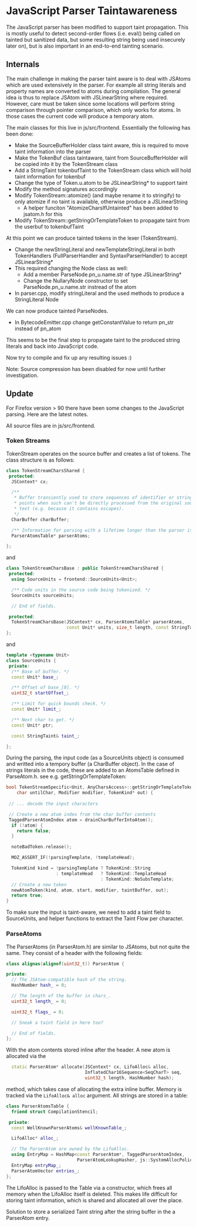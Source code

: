 # JavaScript Parser Taintawareness

The JavaScript parser has been modified to support taint propagation. This is mostly useful
to detect second-order flows (i.e. eval() being called on tainted but sanitized data, but some
resulting string being used insecurely later on), but is also important in an end-to-end tainting
scenario.

## Internals

The main challenge in making the parser taint aware is to deal with JSAtoms which are used extensively in the parser.
For example all string literals and property names are converted to atoms during compilation.
The general idea is thus to replace JSAtom with JSLinearString where required. However, care must be taken since
some locations will perform string comparison through pointer comparison, which only works for atoms. In those
cases the current code will produce a temporary atom.

The main classes for this live in js/src/frontend. Essentially the following has been done:

- Make the SourceBufferHolder class taint aware, this is required to move taint information into the parser
- Make the TokenBuf class taintaware, taint from SourceBufferHolder will be copied into it by the TokenStream class
- Add a StringTaint tokenbufTaint to the TokenStream class which will hold taint information for tokenbuf
- Change the type of Token.u.atom to be JSLinearString* to support taint
- Modify the method signatures accordingly
- Modify TokenStream::atomize() (and maybe rename it to stringify) to only atomize if no taint is available, otherwise produce a JSLinearString
    - A helper funciton "AtomizeCharsIfUntainted" has been added to jsatom.h for this
- Modify TokenStream::getStringOrTemplateToken to propagate taint from the userbuf to tokenbufTaint

At this point we can produce tainted tokens in the lexer (TokenStream).

- Change the newStringLiteral and newTemplateStringLiteral in both TokenHandlers (FullParserHandler and SyntaxParserHandler) to accept JSLinearString*
- This required changing the Node class as well:
    - Add a member ParseNode.pn_u.name.str of type JSLinearString*
    - Change the NullaryNode constructor to set ParseNode.pn_u.name.str instread of the atom
- In parser.cpp, modify stringLiteral and the used methods to produce a StringLiteral Node

We can now produce tainted ParseNodes.

- In BytecodeEmitter.cpp change getConstantValue to return pn_str instead of pn_atom

This seems to be the final step to propagate taint to the produced string literals and back into JavaScript code.

Now try to compile and fix up any resulting issues :)


Note: Source compression has been disabled for now until further investigation.

## Update

For Firefox version > 90 there have been some changes to the JavaScript parsing. Here are the latest notes.

All source files are in js/src/frontend.

### Token Streams

TokenStream operates on the source buffer and creates a list of tokens. The class structure is as follows:

```C++
class TokenStreamCharsShared {
 protected:
  JSContext* cx;

  /**
   * Buffer transiently used to store sequences of identifier or string code
   * points when such can't be directly processed from the original source
   * text (e.g. because it contains escapes).
   */
  CharBuffer charBuffer;

  /** Information for parsing with a lifetime longer than the parser itself. */
  ParserAtomsTable* parserAtoms;

};
```

and 

```C++
class TokenStreamCharsBase : public TokenStreamCharsShared {
 protected:
  using SourceUnits = frontend::SourceUnits<Unit>;

  /** Code units in the source code being tokenized. */
  SourceUnits sourceUnits;

  // End of fields.

 protected:
  TokenStreamCharsBase(JSContext* cx, ParserAtomsTable* parserAtoms,
                       const Unit* units, size_t length, const StringTaint& taint, size_t startOffset);
};
```

and 

```C++
template <typename Unit>
class SourceUnits {
 private:
  /** Base of buffer. */
  const Unit* base_;

  /** Offset of base_[0]. */
  uint32_t startOffset_;

  /** Limit for quick bounds check. */
  const Unit* limit_;

  /** Next char to get. */
  const Unit* ptr;

  const StringTaint& taint_;

};
```
During the parsing, the input code (as a SourceUnits object) is consumed and writted into a tempory buffer (a CharBuffer object). In the case of strings literals in the code, these are added to an AtomsTable defined in ParseAtom.h. see e.g. getStringOrTemplateToken:

```C++
bool TokenStreamSpecific<Unit, AnyCharsAccess>::getStringOrTemplateToken(
    char untilChar, Modifier modifier, TokenKind* out) {
 
 // ... decode the input characters

 // Create a new atom index from the char buffer contents
 TaggedParserAtomIndex atom = drainCharBufferIntoAtom();
  if (!atom) {
    return false;
  }

  noteBadToken.release();

  MOZ_ASSERT_IF(!parsingTemplate, !templateHead);

  TokenKind kind = !parsingTemplate ? TokenKind::String
                   : templateHead   ? TokenKind::TemplateHead
                                    : TokenKind::NoSubsTemplate;
  // Create a new token
  newAtomToken(kind, atom, start, modifier, taintBuffer, out);
  return true;
}
```

To make sure the input is taint-aware, we need to add a taint field to SourceUnits, and helper functions to extract the Taint Flow per character.

### ParseAtoms

The ParserAtoms (in ParserAtom.h) are similar to JSAtoms, but not quite the same. They consist of a header with the following fields:

```C++
class alignas(alignof(uint32_t)) ParserAtom {

private:
  // The JSAtom-compatible hash of the string.
  HashNumber hash_ = 0;

  // The length of the buffer in chars_.
  uint32_t length_ = 0;

  uint32_t flags_ = 0;

  // Sneak a taint field in here too?

  // End of fields.
};
```

With the atom contents stored inline after the header. A new atom is allocated via the

```C++
  static ParserAtom* allocate(JSContext* cx, LifoAlloc& alloc,
                              InflatedChar16Sequence<SeqCharT> seq,
                              uint32_t length, HashNumber hash);
```

method, which takes case of allocating the extra inline buffer. Memory is tracked via the ```LifoAlloc& alloc``` argument. All strings are stored in a table:

```C++
class ParserAtomsTable {
  friend struct CompilationStencil;

 private:
  const WellKnownParserAtoms& wellKnownTable_;

  LifoAlloc* alloc_;

  // The ParserAtom are owned by the LifoAlloc.
  using EntryMap = HashMap<const ParserAtom*, TaggedParserAtomIndex,
                           ParserAtomLookupHasher, js::SystemAllocPolicy>;
  EntryMap entryMap_;
  ParserAtomVector entries_;
};
```

The LifoAlloc is passed to the Table via a constructor, which frees all memory when the LifoAlloc itself is deleted. This makes life difficult for storing taint information, which is shared and allocated all over the place.

Solution to store a serialized Taint string after the string buffer in the a ParserAtom entry.
